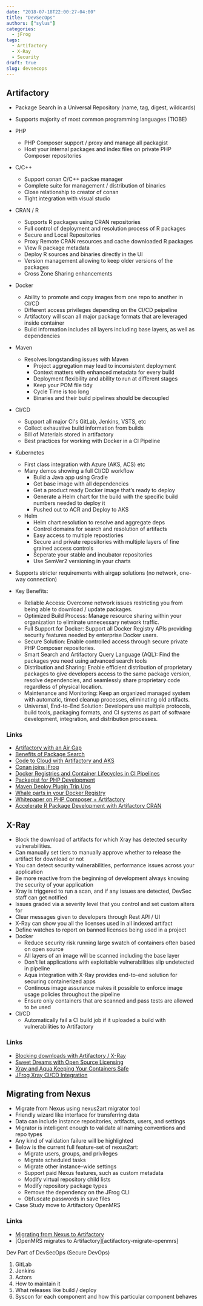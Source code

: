 ```yaml
---
date: "2018-07-18T22:00:27-04:00"
title: "DevSecOps"
authors: ["sylus"]
categories:
  - jFrog
tags:
  - Artifactory
  - X-Ray
  - Security
draft: true
slug: devsecops
---
```


## Artifactory

* Package Search in a Universal Repository (name, tag, digest, wildcards)
* Supports majority of most common programming languages (TIOBE)
* PHP
  * PHP Composer support / proxy and manage all packagist
  * Host your internal packages and index files on private PHP Composer repositories
* C/C++
  * Support conan C/C++ packae manager
  * Complete suite for management / distribution of binaries
  * Close relationship to creator of conan
  * Tight integration with visual studio
* CRAN / R
  * Supports R packages using CRAN repositories
  * Full control of deployment and resolution process of R packages
  * Secure and Local Repositories
  * Proxy Remote CRAN resources and cache downloaded R packages
  * View R package metadata
  * Deploy R sources and binaries directly in the UI
  * Version management allowing to keep older versions of the packages
  * Cross Zone Sharing enhancements
* Docker
  * Ability to promote and copy images from one repo to another in CI/CD
  * Different access privileges depending on the CI/CD peipeline
  * Artifactory will scan all major package formats that are leveraged inside container
  * Build information includes all layers including base layers, as well as dependencies
* Maven
  * Resolves longstanding issues with Maven
    * Project aggregation may lead to inconsistent deployment
    * Context matters with enhanced metadata for every build
    * Deployment flexibility and ability to run at different stages
    * Keep your POM file tidy
    * Cycle Time is too long
    * Binaries and their build pipelines should be decoupled
* CI/CD
  * Support all major CI's GitLab, Jenkins, VSTS, etc
  * Collect exhaustive build information from builds
  * Bill of Materials stored in artifactory
  * Best practices for working with Docker in a CI Pipeline
* Kubernetes
  * First class integration with Azure (AKS, ACS) etc
  * Many demos showing a full CI/CD workflow
    * Build a Java app using Gradle
    * Get base image with all dependencies
    * Get a product ready Docker image that’s ready to deploy
    * Generate a Helm chart for the build with the specific build numbers needed to deploy it
    * Pushed out to ACR and Deploy to AKS
  * Helm
    * Helm chart resolution to resolve and aggregate deps
    * Control domains for search and resolution of artifacts
    * Easy access to multiple repostiories
    * Secure and private repositories with multiple layers of fine grained access controls
    * Seperate your stable and incubator repositories
    * Use SemVer2 versioning in your charts
* Supports stricter requirements with airgap solutions (no network, one-way connection)

* Key Benefits:
  * Reliable Access: Overcome network issues restricting you from being able to download / update packages.
  * Optimized Build Process: Manage resource sharing within your organization to eliminate unnecessary network traffic.
  * Full Support for Docker: Support all Docker Registry APIs providing security features needed by enterprise Docker users.
  * Secure Solution: Enable controlled access through secure private PHP Composer repositories.
  * Smart Search and Artifactory Query Language (AQL): Find the packages you need using advanced search tools
  * Distribution and Sharing: Enable efficient distribution of proprietary packages to give developers access to the same package version, resolve dependencies, and seamlessly share proprietary code regardless of physical location.
  * Maintenance and Monitoring: Keep an organized managed system with automatic, timed cleanup processes, eliminating old artifacts.
  * Universal, End-to-End Solution: Developers use multiple protocols, build tools, packaging formats, and CI systems as part of software development, integration, and distribution processes.

### Links

* [Artifactory with an Air Gap][artifactory-airgap]
* [Benefits of Package Search][artifactory-search]
* [Code to Cloud with Artifactory and AKS][artifactory-aks]
* [Conan joins jFrog][artifactory-conan]
* [Docker Registries and Container Lifecycles in CI Pipelines][artifactory-docker-ci]
* [Packagist for PHP Development][artifactory-php]
* [Maven Deploy Plugin Trip Ups][artifactory-maven]
* [Whale parts in your Docker Registry][artifactory-docker]
* [Whitepaper on PHP Composer + Artifactory][artifactory-whitepaper-composer]
* [Accelerate R Package Development with Artifactory CRAN][artifactory-r]

## X-Ray

* Block the download of artifacts for which Xray has detected security vulnerabilities.
* Can manually set tiers to manually approve whether to release the artifact for download or not
* You can detect security vulnerabilities, performance issues across your application
* Be more reactive from the beginning of development always knowing the security of your application
* Xray is triggered to run a scan, and if any issues are detected, DevSec staff can get notified
* Issues graded via a severity level that you control and set custom alters for
* Clear messages given to developers through Rest API / UI
* X-Ray can show you all the licenses used in all indexed artifact
* Define watches to report on banned licenses being used in a project
* Docker
  * Reduce security risk running large swatch of containers often based on open source
  * All layers of an image will be scanned including the base layer
  * Don't let applications with exploitable vulnerabilities slip undetected in pipeline
  * Aqua integration with X-Ray provides end-to-end solution for securing containerized apps
  * Continous image assurance makes it possible to enforce image usage policies throughout the pipeline
  * Ensure only containers that are scanned and pass tests are allowed to be used
* CI/CD
  * Automatically fail a CI build job if it uploaded a build with vulnerabilities to Artifactory

### Links

* [Blocking downloads with Artifactory / X-Ray][block-downloads]
* [Sweet Dreams with Open Source Licensing][xray-licenses]
* [Xray and Aqua Keeping Your Containers Safe][xray-aqua]
* [JFrog Xray CI/CD Integration][xray-cicd]

## Migrating from Nexus

* Migrate from Nexus using nexus2art migrator tool
* Friendly wizard like interface for transferring data
* Data can include instance repositories, artifacts, users, and settings
* Migrator is intelligent enough to validate all naming conventions and repo types
* Any kind of validation failure will be highlighted
* Below is the current full feature-set of nexus2art:
  * Migrate users, groups, and privileges
  * Migrate scheduled tasks
  * Migrate other instance-wide settings
  * Support paid Nexus features, such as custom metadata
  * Modify virtual repository child lists
  * Modify repository package types
  * Remove the dependency on the JFrog CLI
  * Obfuscate passwords in save files
* Case Study move to Artifactory OpenMRS

### Links

* [Migrating from Nexus to Artifactory][artifactory-migrate]
* [OpenMRS migrates to Artifactory][actifactory-migrate-openmrs]


Dev Part of DevSecOps (Secure DevOps)

1) GitLab
2) Jenkins
3) Actors
4) How to maintain it
5) What releases like build / deploy
6) Syscon for each component and how this particular component behaves

<!-- Links Referenced -->

[artifactory-airgap]:                 https://jfrog.com/blog/using-artifactory-with-an-air-gap/
[artifactory-aks]:                    https://jfrog.com/blog/from-code-to-cloud-with-jfrog-artifactory-and-azure-aks/
[artifactory-conan]:                  https://jfrog.com/blog/conan-joins-jfrog/
[artifactory-docker]:                 https://jfrog.com/blog/whale-parts-docker-registry/
[artifactory-docker-ci]:              https://jfrog.com/blog/docker-registries-container-lifecycles-artifactory-ci-pipelines/
[artifactory-php]:                    https://jfrog.com/blog/using-satis-packagist-php-development-think-jfrog-artifactory/
[artifactory-r]:                      https://jfrog.com/blog/accelerate-r-package-development-with-artifactory-cran-repositories/
[artifactory-search]:                 https://jfrog.com/blog/blocking-downloads-with-artifactory-and-xray/
[artifactory-maven]:                  https://jfrog.com/blog/dont-let-maven-deploy-plugin-trip-you/
[artifactory-migrate]:                https://jfrog.com/blog/migrate-nexus-artifactory-manage-binaries-better/
[artifactory-migrate-openmrs]:        https://jfrog.com/blog/openmrs-migrates-from-nexus-to-artifactory-and-bintray/
[artifactory-whitepaper-composer]:    https://jfrog.com/whitepaper/php-composer-9-benefits-of-using-a-binary-repository-manager/
[block-downloads]:                    https://jfrog.com/blog/blocking-downloads-with-artifactory-and-xray/
[xray-aqua]:                          https://jfrog.com/blog/xray-aqua-keeping-containers-safe-waters/
[xray-cicd]:                          https://jfrog.com/blog/jfrog-xray-cicd-integration-keeping-builds-safe/
[xray-licenses]:                      https://jfrog.com/blog/sweet-dreams-with-open-source-licensing/
